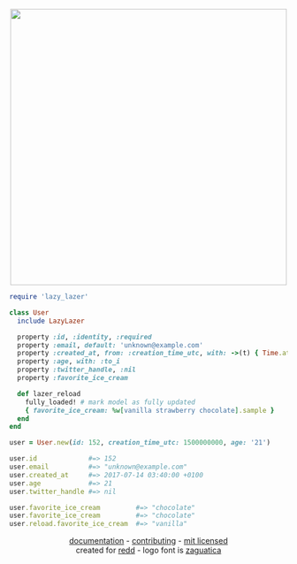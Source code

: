 <p align="center">
  <img src="https://raw.githubusercontent.com/avinashbot/lazy_lazer/master/logo.png" width="500">
</p>

```ruby
require 'lazy_lazer'

class User
  include LazyLazer

  property :id, :identity, :required
  property :email, default: 'unknown@example.com'
  property :created_at, from: :creation_time_utc, with: ->(t) { Time.at(t) }
  property :age, with: :to_i
  property :twitter_handle, :nil
  property :favorite_ice_cream

  def lazer_reload
    fully_loaded! # mark model as fully updated
    { favorite_ice_cream: %w[vanilla strawberry chocolate].sample }
  end
end

user = User.new(id: 152, creation_time_utc: 1500000000, age: '21')

user.id             #=> 152
user.email          #=> "unknown@example.com"
user.created_at     #=> 2017-07-14 03:40:00 +0100
user.age            #=> 21
user.twitter_handle #=> nil

user.favorite_ice_cream         #=> "chocolate"
user.favorite_ice_cream         #=> "chocolate"
user.reload.favorite_ice_cream  #=> "vanilla"
```

<p align="center">
<a href="http://www.rubydoc.info/github/avinashbot/lazy_lazer/master">documentation</a> -
<a href="https://github.com/avinashbot/lazy_lazer/blob/master/CONTRIBUTING.md">contributing</a> -
<a href="https://github.com/avinashbot/lazy_lazer/blob/master/LICENSE.txt">mit licensed</a>
<br>
created for <a href="https://github.com/avinashbot/redd">redd</a> -
logo font is <a href="https://www.behance.net/gallery/3588289/Zaguatica">zaguatica</a>
</p>
